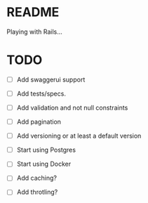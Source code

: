 # README
Playing with Rails...

# TODO
-[ ] Add swaggerui support
-[ ] Add tests/specs.
-[ ] Add validation and not null constraints
-[ ] Add pagination
-[ ] Add versioning or at least a default version
-[ ] Start using Postgres
-[ ] Start using Docker
-[ ] Add caching?
-[ ] Add throtling?

